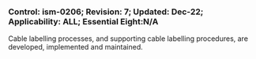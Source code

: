 ### Control: ism-0206; Revision: 7; Updated: Dec-22; Applicability: ALL; Essential Eight:N/A
<p>Cable labelling processes, and supporting cable labelling procedures, are developed, implemented and maintained.</p>